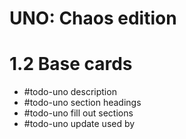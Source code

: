 # UNO: Chaos edition
# 1.2 Base cards
- #todo-uno description
- #todo-uno section headings
- #todo-uno fill out sections
- #todo-uno update used by

